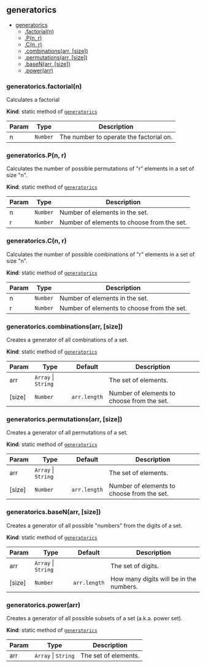 <a name="module_generatorics"></a>
## generatorics

* [generatorics](#module_generatorics)
    * [.factorial(n)](#module_generatorics.factorial)
    * [.P(n, r)](#module_generatorics.P)
    * [.C(n, r)](#module_generatorics.C)
    * [.combinations(arr, [size])](#module_generatorics.combinations)
    * [.permutations(arr, [size])](#module_generatorics.permutations)
    * [.baseN(arr, [size])](#module_generatorics.baseN)
    * [.power(arr)](#module_generatorics.power)

<a name="module_generatorics.factorial"></a>
### generatorics.factorial(n)
Calculates a factorial

**Kind**: static method of <code>[generatorics](#module_generatorics)</code>  

| Param | Type | Description |
| --- | --- | --- |
| n | <code>Number</code> | The number to operate the factorial on. |

<a name="module_generatorics.P"></a>
### generatorics.P(n, r)
Calculates the number of possible permutations of "r" elements in a set of size "n".

**Kind**: static method of <code>[generatorics](#module_generatorics)</code>  

| Param | Type | Description |
| --- | --- | --- |
| n | <code>Number</code> | Number of elements in the set. |
| r | <code>Number</code> | Number of elements to choose from the set. |

<a name="module_generatorics.C"></a>
### generatorics.C(n, r)
Calculates the number of possible combinations of "r" elements in a set of size "n".

**Kind**: static method of <code>[generatorics](#module_generatorics)</code>  

| Param | Type | Description |
| --- | --- | --- |
| n | <code>Number</code> | Number of elements in the set. |
| r | <code>Number</code> | Number of elements to choose from the set. |

<a name="module_generatorics.combinations"></a>
### generatorics.combinations(arr, [size])
Creates a generator of all combinations of a set.

**Kind**: static method of <code>[generatorics](#module_generatorics)</code>  

| Param | Type | Default | Description |
| --- | --- | --- | --- |
| arr | <code>Array</code> &#124; <code>String</code> |  | The set of elements. |
| [size] | <code>Number</code> | <code>arr.length</code> | Number of elements to choose from the set. |

<a name="module_generatorics.permutations"></a>
### generatorics.permutations(arr, [size])
Creates a generator of all permutations of a set.

**Kind**: static method of <code>[generatorics](#module_generatorics)</code>  

| Param | Type | Default | Description |
| --- | --- | --- | --- |
| arr | <code>Array</code> &#124; <code>String</code> |  | The set of elements. |
| [size] | <code>Number</code> | <code>arr.length</code> | Number of elements to choose from the set. |

<a name="module_generatorics.baseN"></a>
### generatorics.baseN(arr, [size])
Creates a generator of all possible "numbers" from the digits of a set.

**Kind**: static method of <code>[generatorics](#module_generatorics)</code>  

| Param | Type | Default | Description |
| --- | --- | --- | --- |
| arr | <code>Array</code> &#124; <code>String</code> |  | The set of digits. |
| [size] | <code>Number</code> | <code>arr.length</code> | How many digits will be in the numbers. |

<a name="module_generatorics.power"></a>
### generatorics.power(arr)
Creates a generator of all possible subsets of a set (a.k.a. power set).

**Kind**: static method of <code>[generatorics](#module_generatorics)</code>  

| Param | Type | Description |
| --- | --- | --- |
| arr | <code>Array</code> &#124; <code>String</code> | The set of elements. |

